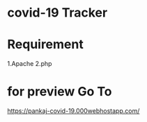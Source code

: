 # covid-19 Tracker
# Requirement
1.Apache
2.php
# for preview Go To
https://pankaj-covid-19.000webhostapp.com/
